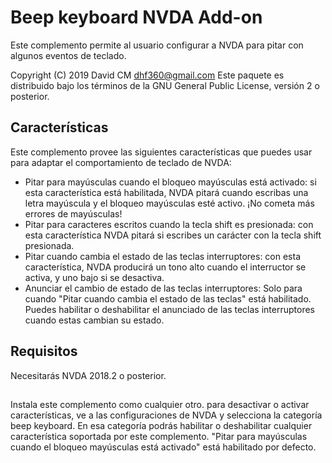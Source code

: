# Beep keyboard NVDA Add-on #
Este complemento permite al usuario configurar a NVDA para pitar con algunos eventos de teclado.

Copyright (C) 2019 David CM <dhf360@gmail.com>
Este paquete es distribuido bajo los términos de la GNU General Public License, versión 2 o posterior.

## Características

Este complemento provee las siguientes características que puedes usar para adaptar el comportamiento de teclado de NVDA:
* Pitar para mayúsculas cuando el bloqueo mayúsculas está activado: si esta característica está habilitada, NVDA pitará cuando escribas una letra mayúscula y el bloqueo mayúsculas esté activo. ¡No cometa más errores de mayúsculas!
* Pitar para caracteres escritos cuando la tecla shift es presionada: con esta característica NVDA pitará si escribes un carácter con la tecla shift presionada.
* Pitar cuando cambia el estado de las teclas interruptores: con esta característica, NVDA producirá un tono alto cuando el interructor se activa, y uno bajo si se desactiva.
* Anunciar el cambio de estado de las teclas interruptores: Solo para cuando "Pitar cuando cambia el estado de las teclas" está habilitado. Puedes habilitar o deshabilitar el anunciado de las teclas interruptores cuando estas cambian su estado.

## Requisitos
Necesitarás NVDA 2018.2 o posterior.

## 
Instala este complemento como cualquier otro. para desactivar o activar características, ve  a las configuraciones de NVDA y selecciona la categoría beep keyboard. En esa categoría podrás habilitar o deshabilitar cualquier característica soportada por este complemento.
"Pitar para mayúsculas cuando el bloqueo mayúsculas está activado" está habilitado por defecto.
